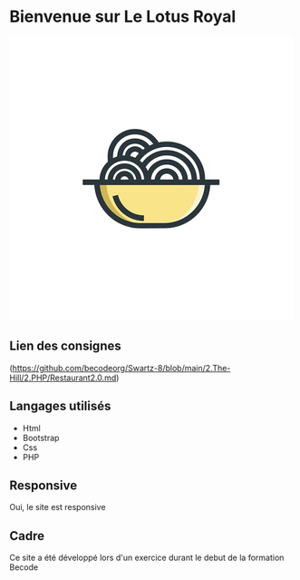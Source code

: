 # Bienvenue sur Le Lotus Royal 

![Logo](/Asset/logo.png) 

## Lien des consignes 

(https://github.com/becodeorg/Swartz-8/blob/main/2.The-Hill/2.PHP/Restaurant2.0.md)

## Langages utilisés

- Html 
- Bootstrap 
- Css
- PHP

## Responsive

Oui, le site est responsive


## Cadre

Ce site a été développé lors d'un exercice durant le debut de la formation Becode
